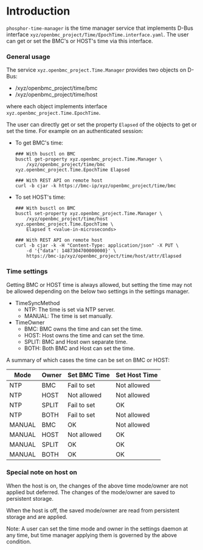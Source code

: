 # Introduction
`phosphor-time-manager` is the time manager service that implements D-Bus
interface `xyz/openbmc_project/Time/EpochTime.interface.yaml`.
The user can get or set the BMC's or HOST's time via this interface.

### General usage
The service `xyz.openbmc_project.Time.Manager` provides two objects on D-Bus:
* /xyz/openbmc_project/time/bmc
* /xyz/openbmc_project/time/host

where each object implements interface `xyz.openbmc_project.Time.EpochTime`.

The user can directly get or set the property `Elapsed` of the objects to get or set
the time. For example on an authenticated session:

* To get BMC's time:
   ```
   ### With busctl on BMC
   busctl get-property xyz.openbmc_project.Time.Manager \
       /xyz/openbmc_project/time/bmc xyz.openbmc_project.Time.EpochTime Elapsed

   ### With REST API on remote host
   curl -b cjar -k https://bmc-ip/xyz/openbmc_project/time/bmc
   ```
* To set HOST's time:
   ```
   ### With busctl on BMC
   busctl set-property xyz.openbmc_project.Time.Manager \
       /xyz/openbmc_project/time/host xyz.openbmc_project.Time.EpochTime \
       Elapsed t <value-in-microseconds>

   ### With REST API on remote host
   curl -b cjar -k -H "Content-Type: application/json" -X PUT \
       -d '{"data": 1487304700000000}' \
       https://bmc-ip/xyz/openbmc_project/time/host/attr/Elapsed
   ```

### Time settings
Getting BMC or HOST time is always allowed, but setting the time may not be
allowed depending on the below two settings in the settings manager.

* TimeSyncMethod
   * NTP: The time is set via NTP server.
   * MANUAL: The time is set manually.
* TimeOwner
   * BMC: BMC owns the time and can set the time.
   * HOST: Host owns the time and can set the time.
   * SPLIT: BMC and Host own separate time.
   * BOTH: Both BMC and Host can set the time.

A summary of which cases the time can be set on BMC or HOST:

Mode      | Owner | Set BMC Time  | Set Host Time
--------- | ----- | ------------- | -------------------
NTP       | BMC   | Fail to set   | Not allowed
NTP       | HOST  | Not allowed   | Not allowed
NTP       | SPLIT | Fail to set   | OK
NTP       | BOTH  | Fail to set   | Not allowed
MANUAL    | BMC   | OK            | Not allowed
MANUAL    | HOST  | Not allowed   | OK
MANUAL    | SPLIT | OK            | OK
MANUAL    | BOTH  | OK            | OK

### Special note on host on
When the host is on, the changes of the above time mode/owner are not applied but
deferred. The changes of the mode/owner are saved to persistent storage.

When the host is off, the saved mode/owner are read from persistent storage and are
applied.

Note: A user can set the time mode and owner in the settings daemon at any time,
but time manager applying them is governed by the above condition.
